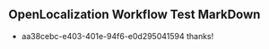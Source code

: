 ## OpenLocalization Workflow Test MarkDown
* aa38cebc-e403-401e-94f6-e0d295041594 thanks!

<!--HONumber=Aug16_HO4-->


